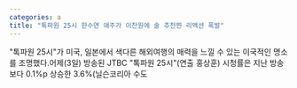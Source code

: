 ```yaml
---
categories: a
title: "톡파원 25시 한수연 애주가 이찬원에 술 추천찐 리액션 폭발"
---
```

"톡파원 25시"가 미국, 일본에서 색다른 해외여행의 매력을 느낄 수 있는 이국적인 명소를 조명했다.어제(3일) 방송된 JTBC "톡파원 25시"(연출 홍상훈) 시청률은 지난 방송보다 0.1%p 상승한 3.6%(닐슨코리아 수도